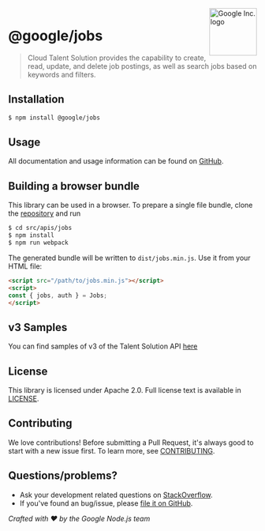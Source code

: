 <img src="https://avatars0.githubusercontent.com/u/1342004?v=3&s=96" alt="Google Inc. logo" title="Google" align="right" height="96" width="96"/>

# @google/jobs

> Cloud Talent Solution provides the capability to create, read, update, and delete job postings, as well as search jobs based on keywords and filters.

## Installation

```sh
$ npm install @google/jobs
```

## Usage
All documentation and usage information can be found on [GitHub](https://github.com/googleapis/google-api-nodejs-client).

## Building a browser bundle

This library can be used in a browser. To prepare a single file bundle, clone the
[repository](https://github.com/googleapis/google-api-nodejs-client) and run

```sh
$ cd src/apis/jobs
$ npm install
$ npm run webpack
```

The generated bundle will be written to `dist/jobs.min.js`. Use it from your HTML file:

```html
<script src="/path/to/jobs.min.js"></script>
<script>
const { jobs, auth } = Jobs;
</script>
```

## v3 Samples

You can find samples of v3 of the Talent Solution API [here](https://github.com/GoogleCloudPlatform/nodejs-docs-samples/tree/master/jobs/v3)

## License
This library is licensed under Apache 2.0. Full license text is available in [LICENSE](https://github.com/googleapis/google-api-nodejs-client/blob/master/LICENSE).

## Contributing
We love contributions! Before submitting a Pull Request, it's always good to start with a new issue first. To learn more, see [CONTRIBUTING](https://github.com/google/google-api-nodejs-client/blob/master/.github/CONTRIBUTING.md).

## Questions/problems?
* Ask your development related questions on [StackOverflow](http://stackoverflow.com/questions/tagged/google-api-nodejs-client).
* If you've found an bug/issue, please [file it on GitHub](https://github.com/googleapis/google-api-nodejs-client/issues).


*Crafted with ❤️ by the Google Node.js team*
